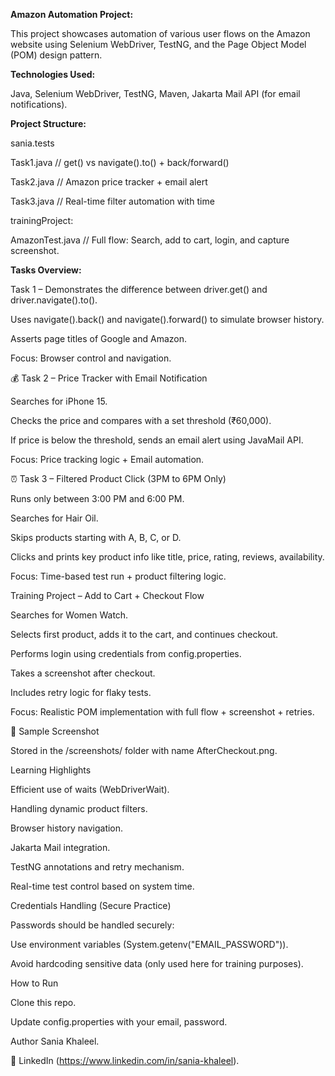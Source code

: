 **Amazon Automation Project:**

This project showcases automation of various user flows on the Amazon website using Selenium WebDriver, TestNG, and the Page Object Model (POM) design pattern.



**Technologies Used:**

 Java,
 Selenium WebDriver,
 TestNG,
 Maven,
 Jakarta Mail API (for email notifications).


**Project Structure:**

sania.tests

 Task1.java // get() vs navigate().to() + back/forward()
 
 Task2.java // Amazon price tracker + email alert
 
 Task3.java // Real-time filter automation with time 
 
 trainingProject:
 
 AmazonTest.java // Full flow: Search, add to cart, login, and capture screenshot.



**Tasks Overview:**

Task 1 – Demonstrates the difference between driver.get() and driver.navigate().to().

  Uses navigate().back() and navigate().forward() to simulate browser history.
  
  Asserts page titles of Google and Amazon.
  
  Focus: Browser control and navigation.




💰 Task 2 – Price Tracker with Email Notification

 Searches for iPhone 15.
 
 Checks the price and compares with a set threshold (₹60,000).
 
 If price is below the threshold, sends an email alert using JavaMail API.
 
 Focus: Price tracking logic + Email automation.



 ⏰ Task 3 – Filtered Product Click (3PM to 6PM Only)

 Runs only between 3:00 PM and 6:00 PM.
 
 Searches for Hair Oil.
 
 Skips products starting with A, B, C, or D.
 
 Clicks and prints key product info like title, price, rating, reviews, availability.
 
 Focus: Time-based test run + product filtering logic.



 Training Project – Add to Cart + Checkout Flow

 Searches for Women Watch.
 
 Selects first product, adds it to the cart, and continues checkout.
 
 Performs login using credentials from config.properties.
 
 Takes a screenshot after checkout.
 
 Includes retry logic for flaky tests.
 
 Focus: Realistic POM implementation with full flow + screenshot + retries.
 


 📸 Sample Screenshot

Stored in the /screenshots/ folder with name AfterCheckout.png.



 Learning Highlights

 Efficient use of waits (WebDriverWait).
 
 Handling dynamic product filters.
 
 Browser history navigation.
 
 Jakarta Mail integration.
 
 TestNG annotations and retry mechanism.
 
 Real-time test control based on system time.
 


Credentials Handling (Secure Practice)

Passwords should be handled securely:

Use environment variables (System.getenv("EMAIL_PASSWORD")).

Avoid hardcoding sensitive data (only used here for training purposes).



How to Run

Clone this repo.

Update config.properties with your email, password.


Author
Sania Khaleel.

🔗 LinkedIn (https://www.linkedin.com/in/sania-khaleel).




